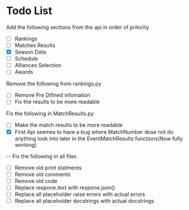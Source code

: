 # Todo List

Add the following sections from the api in order of pritority

- [ ] Rankings
- [ ] Matches Results
- [x] Season Data
- [ ] Schedule
- [ ] Alliances Selection
- [ ] Awards

Remove the following from rankings.py

- [ ] Remove Pre Difined infomation
- [ ] Fix the results to be more readable

Fix the following in MatchResults.py

- [ ] Make the match results to be more readable
- [x] First Api seemes to have a bug where MatchNumber dose not do anything look into later in the EventMatchResults functions(Now fully working)

-- Fix the following in all files

- [ ] Remove old print statments
- [ ] Remove old comments
- [ ] Remove old code
- [ ] Replace respone.text with respone.json()
- [ ] Replace all placeholder raise errors with actual errors
- [ ] Replace all placeholder docstrings with actual docstrings